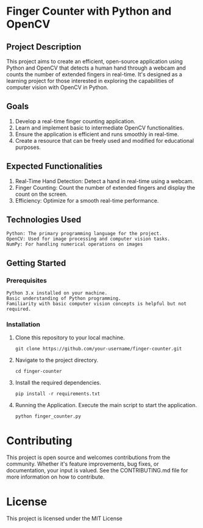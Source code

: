 # Finger Counter with Python and OpenCV

## Project Description

This project aims to create an efficient, open-source application using Python and OpenCV that detects a human hand through a webcam and counts the number of extended fingers in real-time. It's designed as a learning project for those interested in exploring the capabilities of computer vision with OpenCV in Python.

## Goals

1. Develop a real-time finger counting application.
2. Learn and implement basic to intermediate OpenCV functionalities.
3. Ensure the application is efficient and runs smoothly in real-time.
4. Create a resource that can be freely used and modified for educational purposes.

## Expected Functionalities

1. Real-Time Hand Detection: Detect a hand in real-time using a webcam.
2. Finger Counting: Count the number of extended fingers and display the count on the screen.
3. Efficiency: Optimize for a smooth real-time performance.

## Technologies Used

    Python: The primary programming language for the project.
    OpenCV: Used for image processing and computer vision tasks.
    NumPy: For handling numerical operations on images

## Getting Started

### Prerequisites

    Python 3.x installed on your machine.
    Basic understanding of Python programming.
    Familiarity with basic computer vision concepts is helpful but not required.

### Installation

1. Clone this repository to your local machine.

    `git clone https://github.com/your-username/finger-counter.git`

2. Navigate to the project directory.

    `cd finger-counter`

3. Install the required dependencies.

    `pip install -r requirements.txt`

4. Running the Application. Execute the main script to start the application.

    `python finger_counter.py`

# Contributing

This project is open source and welcomes contributions from the community. Whether it's feature improvements, bug fixes, or documentation, your input is valued. See the CONTRIBUTING.md file for more information on how to contribute.

# License

This project is licensed under the MIT License